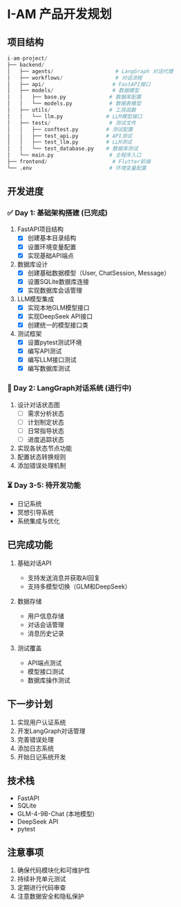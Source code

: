 # I-AM 产品开发规划

## 项目结构
```python
i-am-project/
├── backend/
│   ├── agents/                    # LangGraph 对话代理
│   ├── workflows/                 # 对话流程
│   ├── api/                      # FastAPI接口
│   ├── models/                   # 数据模型
│   │   ├── base.py              # 数据库配置
│   │   └── models.py            # 数据表模型
│   ├── utils/                   # 工具函数
│   │   └── llm.py              # LLM模型接口
│   ├── tests/                   # 测试文件
│   │   ├── conftest.py         # 测试配置
│   │   ├── test_api.py         # API测试
│   │   ├── test_llm.py         # LLM测试
│   │   └── test_database.py    # 数据库测试
│   └── main.py                  # 主程序入口
├── frontend/                     # Flutter前端
└── .env                         # 环境变量配置
```

## 开发进度

### ✅ Day 1: 基础架构搭建 (已完成)
1. FastAPI项目结构
   - [x] 创建基本目录结构
   - [x] 设置环境变量配置
   - [x] 实现基础API端点

2. 数据库设计
   - [x] 创建基础数据模型（User, ChatSession, Message）
   - [x] 设置SQLite数据库连接
   - [x] 实现数据库会话管理

3. LLM模型集成
   - [x] 实现本地GLM模型接口
   - [x] 实现DeepSeek API接口
   - [x] 创建统一的模型接口类

4. 测试框架
   - [x] 设置pytest测试环境
   - [x] 编写API测试
   - [x] 编写LLM接口测试
   - [x] 编写数据库测试

### 🔄 Day 2: LangGraph对话系统 (进行中)
1. 设计对话状态图
   - [ ] 需求分析状态
   - [ ] 计划制定状态
   - [ ] 日常指导状态
   - [ ] 进度追踪状态

2. 实现各状态节点功能
3. 配置状态转换规则
4. 添加错误处理机制

### ⏳ Day 3-5: 待开发功能
- 日记系统
- 冥想引导系统
- 系统集成与优化

## 已完成功能
1. 基础对话API
   - 支持发送消息并获取AI回复
   - 支持多模型切换（GLM和DeepSeek）

2. 数据存储
   - 用户信息存储
   - 对话会话管理
   - 消息历史记录

3. 测试覆盖
   - API端点测试
   - 模型接口测试
   - 数据库操作测试

## 下一步计划
1. 实现用户认证系统
2. 开发LangGraph对话管理
3. 完善错误处理
4. 添加日志系统
5. 开始日记系统开发

## 技术栈
- FastAPI
- SQLite
- GLM-4-9B-Chat (本地模型)
- DeepSeek API
- pytest

## 注意事项
1. 确保代码模块化和可维护性
2. 持续补充单元测试
3. 定期进行代码审查
4. 注意数据安全和隐私保护